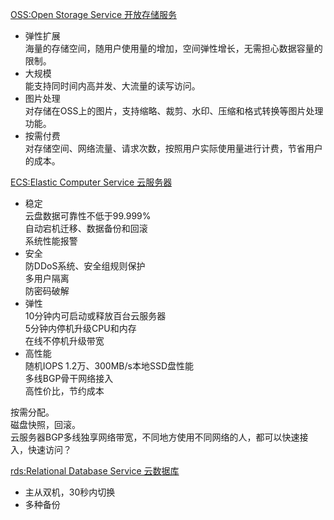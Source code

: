 [OSS:Open Storage Service 开放存储服务](http://www.aliyun.com/product/oss/#Ability)
* 弹性扩展               
海量的存储空间，随用户使用量的增加，空间弹性增长，无需担心数据容量的限制。
* 大规模                     
能支持同时间内高并发、大流量的读写访问。
* 图片处理                    
对存储在OSS上的图片，支持缩略、裁剪、水印、压缩和格式转换等图片处理功能。
* 按需付费                      
对存储空间、网络流量、请求次数，按照用户实际使用量进行计费，节省用户的成本。

[ECS:Elastic Computer Service 云服务器](http://www.aliyun.com/product/ecs/)
* 稳定              
云盘数据可靠性不低于99.999%                           
自动宕机迁移、数据备份和回滚                    
系统性能报警                            
* 安全                  
防DDoS系统、安全组规则保护              
多用户隔离            
防密码破解                   
* 弹性             
10分钟内可启动或释放百台云服务器           
5分钟内停机升级CPU和内存                
在线不停机升级带宽                      
* 高性能                 
随机IOPS 1.2万、300MB/s本地SSD盘性能                    
多线BGP骨干网络接入                  
高性价比，节约成本        

按需分配。          
磁盘快照，回滚。             
云服务器BGP多线独享网络带宽，不同地方使用不同网络的人，都可以快速接入，快速访问？                

[rds:Relational Database Service 云数据库](http://www.aliyun.com/product/rds)
* 主从双机，30秒内切换                    
* 多种备份                            



